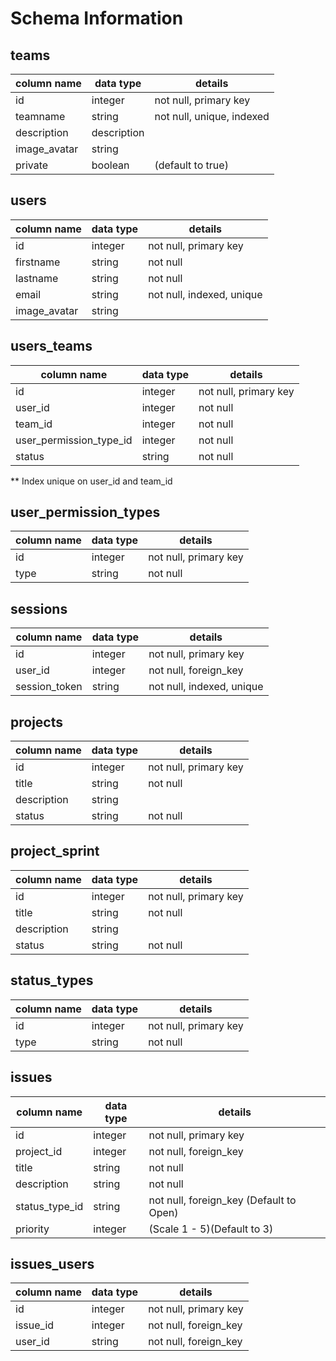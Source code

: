 # Schema Information

## teams
column name     | data type | details
----------------|-----------|-----------------------
id              | integer   | not null, primary key
teamname        | string    | not null, unique, indexed
description     | description |
image_avatar    | string    |
private         | boolean   | (default to true)

## users
column name     | data type | details
----------------|-----------|-----------------------
id              | integer   | not null, primary key
firstname       | string    | not null
lastname        | string    | not null
email           | string    | not null, indexed, unique
image_avatar    | string    |

## users_teams
column name     | data type | details
----------------|-----------|-----------------------
id              | integer   | not null, primary key
user_id         | integer   | not null
team_id         | integer   | not null
user_permission_type_id    | integer   | not null
status          | string    | not null
** Index unique on user_id and team_id

## user_permission_types
column name     | data type | details
----------------|-----------|-----------------------
id              | integer   | not null, primary key
type            | string    | not null


## sessions
column name     | data type | details
----------------|-----------|-----------------------
id              | integer   | not null, primary key
user_id         | integer   | not null, foreign_key
session_token   | string    | not null, indexed, unique


## projects
column name     | data type | details
----------------|-----------|-----------------------
id              | integer   | not null, primary key
title           | string    | not null
description     | string    |
status          | string    | not null


## project_sprint
column name     | data type | details
----------------|-----------|-----------------------
id              | integer   | not null, primary key
title           | string    | not null
description     | string    |
status          | string    | not null



## status_types
column name     | data type | details
----------------|-----------|-----------------------
id              | integer   | not null, primary key
type            | string    | not null


## issues
column name     | data type | details
----------------|-----------|-----------------------
id              | integer   | not null, primary key
project_id      | integer   | not null, foreign_key
title           | string    | not null
description     | string    | not null
status_type_id  | string    | not null, foreign_key (Default to Open)
priority        | integer   | (Scale 1 - 5)(Default to 3)

## issues_users
column name     | data type | details
----------------|-----------|-----------------------
id              | integer   | not null, primary key
issue_id        | integer   | not null, foreign_key
user_id         | string    | not null, foreign_key
